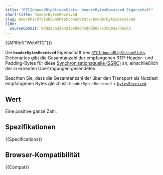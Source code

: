 ```yaml
---
title: "RTCInboundRtpStreamStats: headerBytesReceived Eigenschaft"
short-title: headerBytesReceived
slug: Web/API/RTCInboundRtpStreamStats/headerBytesReceived
l10n:
  sourceCommit: 9dd28ca3964213e0564c80db0a7c39d8ad73ed72
---
```


{{APIRef("WebRTC")}}

Die **`headerBytesReceived`** Eigenschaft des [`RTCInboundRtpStreamStats`](/de/docs/Web/API/RTCInboundRtpStreamStats) Dictionaries gibt die Gesamtanzahl der empfangenen RTP-Header- und Padding-Bytes für diese [Synchronisationsquelle (SSRC)](/de/docs/Web/API/RTCInboundRtpStreamStats/ssrc) an, einschließlich der in erneuten Übertragungen gesendeten.

Beachten Sie, dass die Gesamtanzahl der über den Transport als Nutzlast empfangenen Bytes gleich ist: `headerBytesReceived` + [`bytesReceived`](/de/docs/Web/API/RTCInboundRtpStreamStats/bytesReceived).

## Wert

Eine positive ganze Zahl.

## Spezifikationen

{{Specifications}}

## Browser-Kompatibilität

{{Compat}}
